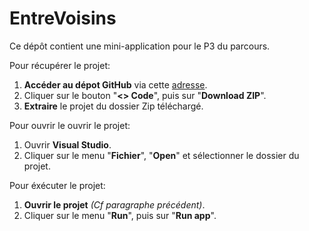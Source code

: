 # EntreVoisins

Ce dépôt contient une mini-application pour le P3 du parcours.

Pour récupérer le projet:
1. **Accéder au dépot GitHub** via cette [adresse](https://github.com/Eddy1008/EntreVoisins).
2. Cliquer sur le bouton "**<> Code**", puis sur "**Download ZIP**".
3. **Extraire** le projet du dossier Zip téléchargé.

Pour ouvrir le ouvrir le projet:
1. Ouvrir **Visual Studio**.
2. Cliquer sur le menu "**Fichier**", "**Open**" et sélectionner le dossier du projet.

Pour éxécuter le projet:
1. **Ouvrir le projet** *(Cf paragraphe précédent)*.
2. Cliquer sur le menu "**Run**", puis sur "**Run app**".
